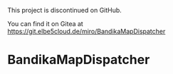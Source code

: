 This project is discontinued on GitHub.

You can find it on Gitea at https://git.elbe5cloud.de/miro/BandikaMapDispatcher

# BandikaMapDispatcher
 
